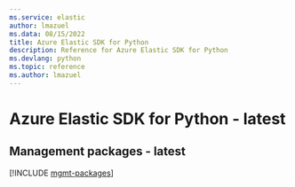 ```yaml
---
ms.service: elastic
author: lmazuel
ms.data: 08/15/2022
title: Azure Elastic SDK for Python
description: Reference for Azure Elastic SDK for Python
ms.devlang: python
ms.topic: reference
ms.author: lmazuel
---
```

# Azure Elastic SDK for Python - latest

## Management packages - latest
[!INCLUDE [mgmt-packages](elastic-mgmt-index.md)]